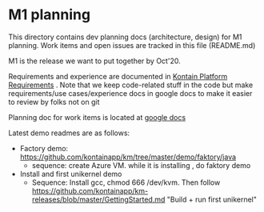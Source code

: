 # M1 planning

This directory contains dev planning docs (architecture, design) for M1 planning. Work items and open issues are tracked in this file (README.md)

M1 is the release we want to put together by Oct'20.

Requirements and experience are documented in [Kontain Platform Requirements](https://docs.google.com/document/d/1LPeGZEuRdgeGx-fvsZ3Gs8ltYp6xOB7MCk10zFwtpsE/edit#) . Note that we keep  code-related stuff in the code but make requirements/use cases/experience docs in google docs to make it easier to review by folks not on git

Planning doc for work items is located at [google docs](https://docs.google.com/document/d/1B7qhKES-VLhOsUbBuNL6e7GDaKRZ6IVPqaQtGMeoj0s/edit?usp=sharing)

Latest demo readmes are as follows:
* Factory demo:  https://github.com/kontainapp/km/tree/master/demo/faktory/java
  * sequence: create Azure VM. while it is installing , do faktory demo
* Install and first unikernel demo
  * Sequence: Install gcc, chmod 666 /dev/kvm. Then follow https://github.com/kontainapp/km-releases/blob/master/GettingStarted.md "Build + run first unikernel"
